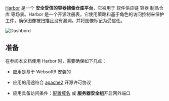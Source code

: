 [Harbor](https://goharbor.io/) 是一个 **安全受信的容器镜像仓库平台**，它被用于 软件供应链 容器 制品仓库  等场景。Harbor 是一个开源注册表，它使用策略和基于角色的访问控制来保护工件，确保图像被扫描且没有漏洞，并将图像标记为受信任。


![Dashbord](https://libs.websoft9.com/Websoft9/DocsPicture/zh/harbor/harbor-gui-websoft9.png)


## 准备

在参阅本文档使用 Harbor 时，需要确保如下几点：

- 应用是基于 Websoft9 安装的

- 应用的用途符合 [apache2](https://opensource.org/licenses/Apache-2.0) 开源许可协议

- 应用具备访问条件：[配置域名](./domain-set) 或 **服务器安全组**开启网外端口
